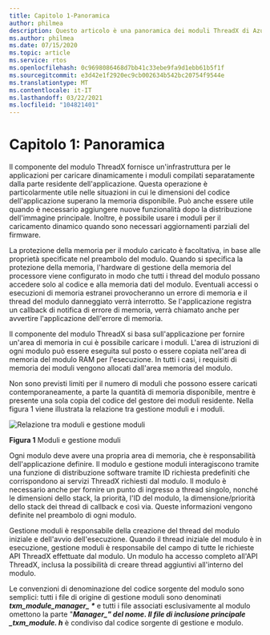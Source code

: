 ```yaml
---
title: Capitolo 1-Panoramica
author: philmea
description: Questo articolo è una panoramica dei moduli ThreadX di Azure RTO
ms.author: philmea
ms.date: 07/15/2020
ms.topic: article
ms.service: rtos
ms.openlocfilehash: 0c9698086468d7bb41c33ebe9fa9d1ebb61b5f1f
ms.sourcegitcommit: e3d42e1f2920ec9cb002634b542bc20754f9544e
ms.translationtype: MT
ms.contentlocale: it-IT
ms.lasthandoff: 03/22/2021
ms.locfileid: "104821401"
---
```

# <a name="chapter-1-overview"></a>Capitolo 1: Panoramica

Il componente del modulo ThreadX fornisce un'infrastruttura per le applicazioni per caricare dinamicamente i moduli compilati separatamente dalla parte residente dell'applicazione. Questa operazione è particolarmente utile nelle situazioni in cui le dimensioni del codice dell'applicazione superano la memoria disponibile. Può anche essere utile quando è necessario aggiungere nuove funzionalità dopo la distribuzione dell'immagine principale. Inoltre, è possibile usare i moduli per il caricamento dinamico quando sono necessari aggiornamenti parziali del firmware.

La protezione della memoria per il modulo caricato è facoltativa, in base alle proprietà specificate nel preambolo del modulo. Quando si specifica la protezione della memoria, l'hardware di gestione della memoria del processore viene configurato in modo che tutti i thread del modulo possano accedere solo al codice e alla memoria dati del modulo. Eventuali accessi o esecuzioni di memoria estranei provocheranno un errore di memoria e il thread del modulo danneggiato verrà interrotto. Se l'applicazione registra un callback di notifica di errore di memoria, verrà chiamato anche per avvertire l'applicazione dell'errore di memoria.

Il componente del modulo ThreadX si basa sull'applicazione per fornire un'area di memoria in cui è possibile caricare i moduli. L'area di istruzioni di ogni modulo può essere eseguita sul posto o essere copiata nell'area di memoria del modulo RAM per l'esecuzione. In tutti i casi, i requisiti di memoria dei moduli vengono allocati dall'area memoria del modulo.

Non sono previsti limiti per il numero di moduli che possono essere caricati contemporaneamente, a parte la quantità di memoria disponibile, mentre è presente una sola copia del codice del gestore dei moduli residente. Nella figura 1 viene illustrata la relazione tra gestione moduli e i moduli.

![Relazione tra moduli e gestione moduli](media/image2.png)

**Figura 1** Moduli e gestione moduli

Ogni modulo deve avere una propria area di memoria, che è responsabilità dell'applicazione definire. Il modulo e gestione moduli interagiscono tramite una funzione di distribuzione software tramite ID richiesta predefiniti che corrispondono ai servizi ThreadX richiesti dal modulo. Il modulo è necessario anche per fornire un punto di ingresso a thread singolo, nonché le dimensioni dello stack, la priorità, l'ID del modulo, la dimensione/priorità dello stack dei thread di callback e così via. Queste informazioni vengono definite nel preambolo di ogni modulo.

Gestione moduli è responsabile della creazione del thread del modulo iniziale e dell'avvio dell'esecuzione. Quando il thread iniziale del modulo è in esecuzione, gestione moduli è responsabile del campo di tutte le richieste API ThreadX effettuate dal modulo. Un modulo ha accesso completo all'API ThreadX, inclusa la possibilità di creare thread aggiuntivi all'interno del modulo.  
  
Le convenzioni di denominazione del codice sorgente del modulo sono semplici: tutti i file di origine di gestione moduli sono denominati ***txm_module_manager_ \**** e tutti i file associati esclusivamente al modulo omettono la parte "**_Manager_*_" del nome. Il file di inclusione principale _*_txm_module. h_** è condiviso dal codice sorgente di gestione e modulo.
